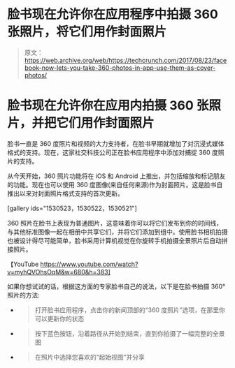# 脸书现在允许你在应用程序中拍摄 360 张照片，将它们用作封面照片 

> 原文：<https://web.archive.org/web/https://techcrunch.com/2017/08/23/facebook-now-lets-you-take-360-photos-in-app-use-them-as-cover-photos/>

# 脸书现在允许你在应用内拍摄 360 张照片，并把它们用作封面照片

脸书一直是 360 度照片和视频的大力支持者，在脸书早期就增加了对沉浸式媒体格式的支持。现在，这家社交科技公司正在脸书应用程序中添加对捕捉 360 度照片的支持。

从今天开始，360 照片功能将在 iOS 和 Android 上推出，并包括缩放和标记朋友的功能。现在也可以使用 360 度图像(来自任何来源)作为封面照片。这是脸书自推出以来对封面照片格式支持的首次更新。

[gallery ids="1530523，1530522，1530521"]

360 照片在脸书上表现为普通图片，这意味着你可以将它们发布到你的时间线，与其他标准图像一起在相册中共享它们，并将它们添加到组中。使用脸书相机拍摄也被设计得尽可能简单，脸书采用计算机视觉在你旋转手机拍摄全景照片后自动拼接照片。

【YouTube https://www.youtube.com/watch?v=myhQVOhsOqM&w=680&h=383]

如果你想试试的话，根据这方面的专家脸书自己的说法，以下是在脸书拍摄 360°照片的方法:

*   > 打开脸书应用程序，点击你的新闻顶部的“360 度照片”选项，在那里你可以更新你的状态

*   > 按下蓝色按钮，沿着路径从开始到结束，直到你拍摄了一幅完整的全景图

*   > 在照片中选择您喜欢的“起始视图”并分享